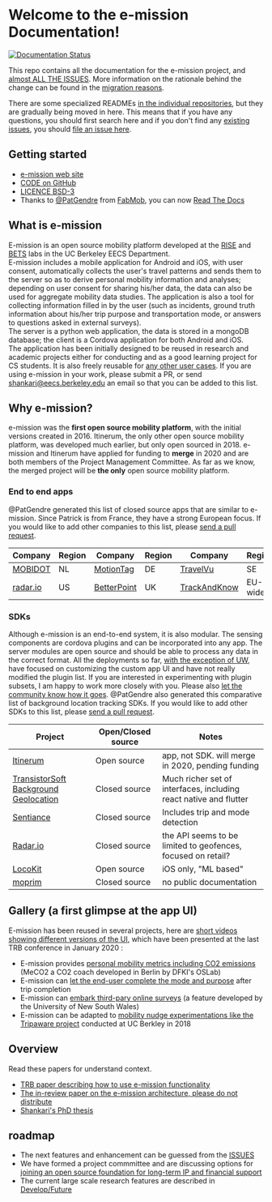# Welcome to the e-mission Documentation!

[![Documentation Status](https://readthedocs.org/projects/e-mission/badge/?version=latest)](https://e-mission.readthedocs.io/en/latest/?badge=latest)

This repo contains all the documentation for the e-mission project, and [almost ALL THE ISSUES](https://github.com/e-mission/e-mission-docs/issues/). More information on the rationale behind the change can be found in the [migration reasons](contribute_to_the_doc/migration_reason.md).

There are some specialized READMEs [in the individual repositories](https://github.com/e-mission), but they are gradually being moved in here. This means that if you have any questions, you should first search here and if you don't find any [existing issues](https://github.com/e-mission/e-mission-docs/issues/), you should [file an issue here](https://github.com/e-mission/e-missiond-docs/issue).

## Getting started
- [e-mission web site](https://e-mission.eecs.berkeley.edu/)   
- [CODE on GitHub](https://github.com/e-mission)     
- [LICENCE BSD-3](https://github.com/e-mission/e-mission-docs/blob/master/docs/LICENSE.md)  
- Thanks to [@PatGendre](https://github.com/PatGendre) from [FabMob](https://github.com/fabmob/), you can now [Read The Docs](https://e-mission.readthedocs.io/en/latest/)

## What is e-mission
E-mission is an open source mobility platform developed at the [RISE](http://rise.cs.berkeley.edu/) and [BETS](https://bets.cs.berkeley.edu/) labs in the UC Berkeley EECS Department.  
E-mission includes a mobile application for Android and iOS, with user consent, automatically collects the user's travel patterns and sends them to the server so as to derive personal mobility information and analyses; depending on user consent for sharing his/her data, the data can also be used for aggregate mobility data studies. The application is also a tool for collecting information filled in by the user (such as incidents, ground truth information about his/her trip purpose and transportation mode, or answers to questions asked in external surveys).  
The server is a python web application, the data is stored in a mongoDB database; 
the client is a Cordova application for both Android and iOS.  
The application has been initially designed to be reused in research and academic projects either for conducting and as a good learning project for CS students. It is also freely reusable for [any other user cases](https://github.com/e-mission/e-mission-docs/blob/master/docs/use/deployments.md). If you are using e-mission in your work, please submit a PR, or send shankari@eecs.berkeley.edu an email so that you can be added to this list.

## Why e-mission?
e-mission was the **first open source mobility platform**, with the initial versions created in 2016. Itinerum, the only other open source mobility platform, was developed much earlier, but only open sourced in 2018. e-mission and Itinerum have applied for funding to **merge** in 2020 and are both members of the Project Management Committee. As far as we know, the merged project will be **the only** open source mobility platform.

### End to end apps
@PatGendre generated this list of closed source apps that are similar to e-mission. Since Patrick is from France, they have a strong European focus. If you would like to add other companies to this list, please [send a pull request](contribute_to_the_doc/CONTRIBUTING.md).

| Company       | Region       | Company     | Region       | Company       | Region     | Company       | Region     |
|---------------|--------------|-------------|--------------|---------------|------------|---------------|------------|
| [MOBIDOT](http://www.mobidot.nl/en/about_mobidot.php) | NL | [MotionTag](https://motion-tag.com/en/mobility/) | DE | [TravelVu](https://en.trivector.se/it-systems/travelvu/) | SE | [RMove](https://rmove.rsginc.com/) | US | 
| [radar.io](https://radar.io/documentation) | US | [BetterPoint](https://www.betterpoints.ltd/about-us/) | UK | [TrackAndKnow](https://trackandknowproject.eu/) | EU-wide |   |    |

### SDKs
Although e-mission is an end-to-end system, it is also modular. The sensing components are cordova plugins and can be incorporated into any app. The server modules are open source and should be able to process any data in the correct format. All the deployments so far, [with the exception of UW](https://github.com/e-mission/e-mission-docs/issues/501), have focused on customizing the custom app UI and have not really modified the plugin list. If you are interested in experimenting with plugin subsets, I am happy to work more closely with you. Please also [let the community know how it goes](https://github.com/e-mission/e-mission-docs/issues/505). @PatGendre also generated this comparative list of background location tracking SDKs. If you would like to add other SDKs to this list, please [send a pull request](contribute_to_the_doc/CONTRIBUTING.md).

| Project       | Open/Closed source | Notes |
|---------------|--------------------|-------|
| [Itinerum](https://www.itinerum.ca/)    | Open source        |app, not SDK. will merge in 2020, pending funding |
| [TransistorSoft Background Geolocation](https://github.com/transistorsoft/react-native-background-geolocation)| Closed source | Much richer set of interfaces, including react native and flutter |
| [Sentiance](https://docs.sentiance.com/sdk/) | Closed source | Includes trip and mode detection |
| [Radar.io](https://radar.io/documentation/sdk) | Closed source | the API seems to be limited to geofences, focused on retail? |
| [LocoKit](https://www.bigpaua.com/locokit/docs/) | Open source | iOS only, "ML based" |
| [moprim](https://www.moprim.com/products/) | Closed source | no public documentation |

## Gallery (a first glimpse at the app UI)
E-mission has been reused in several projects, here are [short videos showing different versions of the UI](https://nextcloud.damajash.org/s/MTE4y3tJeX4g6sG), which have been presented at the last TRB conference in January 2020 :   
- E-mission provides [personal mobility metrics including CO2 emissions](https://nextcloud.damajash.org/s/aFPRpfLYy9GPoe2) (MeCO2 a CO2 coach developed in Berlin by DFKI's OSLab)   
- E-mission can [let the end-user complete the mode and purpose](https://nextcloud.damajash.org/s/f2z28gK7e84WPWS) after trip completion   
- E-mission can [embark third-pary online surveys](https://nextcloud.damajash.org/s/CRZg4zQY2gKWMnF) (a feature developed by the University of New South Wales)   
- E-mission can be adapted to [mobility nudge experimentations like the Tripaware project](https://nextcloud.damajash.org/s/n2ESGrRYdCmSaX6) conducted at UC Berkley in 2018   

## Overview
Read these papers for understand context.

- [TRB paper describing how to use e-mission functionality](https://people.eecs.berkeley.edu/~shankari/emission_trb_2017_paper.pdf)  
- [The in-review paper on the e-mission architecture, please do not distribute](https://people.eecs.berkeley.edu/~shankari/em-arch.pdf)  
- [Shankari's PhD thesis](https://www2.eecs.berkeley.edu/Pubs/TechRpts/2019/EECS-2019-180.html)

## roadmap
- The next features and enhancement can be guessed from the [ISSUES](https://github.com/e-mission/e-mission-docs/issues)  
- We have formed a project commmittee and are discussing options for [joining an open source foundation for long-term IP and financial support](dev/future/foundations.md)
- The current large scale research features are described in [Develop/Future](dev/future/overview.md)   
